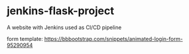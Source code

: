 # jenkins-flask-project

A website with Jenkins used as CI/CD pipeline

form template: https://bbbootstrap.com/snippets/animated-login-form-95290954
